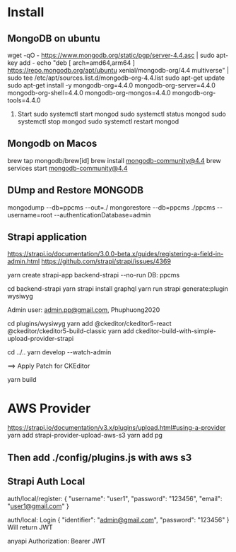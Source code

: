 # Install 

## MongoDB on ubuntu

wget -qO - https://www.mongodb.org/static/pgp/server-4.4.asc | sudo apt-key add -
echo "deb [ arch=amd64,arm64 ] https://repo.mongodb.org/apt/ubuntu xenial/mongodb-org/4.4 multiverse" | sudo tee /etc/apt/sources.list.d/mongodb-org-4.4.list
sudo apt-get update
sudo apt-get install -y mongodb-org=4.4.0 mongodb-org-server=4.4.0 mongodb-org-shell=4.4.0 mongodb-org-mongos=4.4.0 mongodb-org-tools=4.4.0

1. Start
sudo systemctl start mongod
sudo systemctl status mongod
sudo systemctl stop mongod
sudo systemctl restart mongod

## Mongodb on Macos
brew tap mongodb/brew[id]
brew install mongodb-community@4.4
brew services start mongodb-community@4.4

## DUmp and Restore MONGODB

mongodump --db=ppcms --out=./
mongorestore --db=ppcms ./ppcms --username=root  --authenticationDatabase=admin

## Strapi application
https://strapi.io/documentation/3.0.0-beta.x/guides/registering-a-field-in-admin.html
https://github.com/strapi/strapi/issues/4369

yarn create strapi-app backend-strapi --no-run
    DB: ppcms

cd backend-strapi
yarn strapi install graphql
yarn run strapi generate:plugin wysiwyg

Admin user: admin.pp@gmail.com, Phuphuong2020

cd plugins/wysiwyg
yarn add @ckeditor/ckeditor5-react @ckeditor/ckeditor5-build-classic
yarn add ckeditor-build-with-simple-upload-provider-strapi

cd ../..
yarn develop --watch-admin

==> Apply Patch for CKEditor

yarn build

# AWS Provider

https://strapi.io/documentation/v3.x/plugins/upload.html#using-a-provider
yarn add strapi-provider-upload-aws-s3
yarn add pg

## Then add ./config/plugins.js with aws s3

## Strapi Auth Local

auth/local/register: 
    {
        "username": "user1",
        "password": "123456",
        "email": "user1@gmail.com"
    }

auth/local: Login 
    {
        "identifier": "admin@gmail.com",
        "password": "123456"
    }
    Will return JWT

anyapi
    Authorization: Bearer JWT